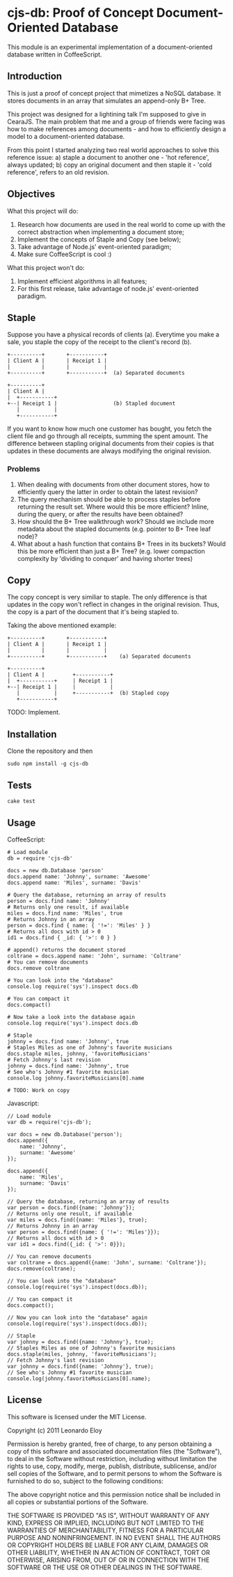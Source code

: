 cjs-db: Proof of Concept Document-Oriented Database
===================================================

This module is an experimental implementation of a document-oriented database written in CoffeeScript. 

Introduction
------------

This is just a proof of concept project that mimetizes a NoSQL database. It stores documents in an array that simulates an append-only B+ Tree.

This project was designed for a lightining talk I'm supposed to give in CearaJS. The main problem that me and a group of friends were facing was how to make references among documents - and how to efficiently design a model to a document-oriented database.

From this point I started analyzing two real world approaches to solve this reference issue: 
a) staple a document to another one - 'hot reference', always updated;
b) copy an original document and then staple it - 'cold reference', refers to an old revision.

Objectives
----------

What this project will do:

1. Research how documents are used in the real world to come up with the correct abstraction when implementing a document store;
2. Implement the concepts of Staple and Copy (see below);
3. Take advantage of Node.js' event-oriented paradigm;
4. Make sure CoffeeScript is cool :)

What this project won't do:

1. Implement efficient algorithms in all features;
2. For this first release, take advantage of node.js' event-oriented paradigm.

Staple
------


Suppose you have a physical records of clients (a). Everytime you make a sale, you staple the copy of the receipt to the client's record (b). 

	+----------+       +-----------+
	| Client A |       | Receipt 1 |
	|          |       |           |
	+----------+       +-----------+  (a) Separated documents

	+----------+    
	| Client A |    
	|  +-----------+
	+--| Receipt 1 |                  (b) Stapled document
	   |           |
       +-----------+

If you want to know how much one customer has bought, you fetch the client file and go through all receipts, summing the spent amount. 
The difference between stapling original documents from their copies is that updates in these documents are always modifying the original revision.

### Problems

1. When dealing with documents from other document stores, how to efficiently query the latter in order to obtain the latest revision?
2. The query mechanism should be able to process staples before returning the result set. Where would this be more efficient? Inline, during the query, or after the results have been obtained?
3. How should the B+ Tree walkthrough work? Should we include more metadata about the stapled documents (e.g. pointer to B+ Tree leaf node)? 
4. What about a hash function that contains B+ Trees in its buckets? Would this be more efficient than just a B+ Tree? (e.g. lower compaction complexity by 'dividing to conquer' and having shorter trees)


Copy
----

The copy concept is very similiar to staple. The only difference is that updates in the copy won't reflect in changes in the original revision. 
Thus, the copy is a part of the document that it's being stapled to. 

Taking the above mentioned example:

	+----------+       +-----------+
	| Client A |       | Receipt 1 |
	|          |       |           |
	+----------+       +-----------+    (a) Separated documents

	+----------+                    
	| Client A |         +-----------+
	|  +-----------+     | Receipt 1 |
	+--| Receipt 1 |     |           |
	   |           |     +-----------+  (b) Stapled copy
       +-----------+


TODO: Implement.

Installation
------------

Clone the repository and then

    sudo npm install -g cjs-db


Tests
-----

    cake test

Usage
-----

CoffeeScript:

    # Load module
    db = require 'cjs-db'

    docs = new db.Database 'person'
    docs.append name: 'Johnny', surname: 'Awesome'
    docs.append name: 'Miles', surname: 'Davis'

    # Query the database, returning an array of results
    person = docs.find name: 'Johnny'
    # Returns only one result, if available
    miles = docs.find name: 'Miles', true
    # Returns Johnny in an array
    person = docs.find { name: { '!=': 'Miles' } }
    # Returns all docs with id > 0
    id1 = docs.find { _id: { '>': 0 } }

    # append() returns the document stored
    coltrane = docs.append name: 'John', surname: 'Coltrane'
    # You can remove documents
    docs.remove coltrane

    # You can look into the "database"
    console.log require('sys').inspect docs.db

    # You can compact it
    docs.compact()

    # Now take a look into the database again
    console.log require('sys').inspect docs.db

    # Staple
    johnny = docs.find name: 'Johnny', true
    # Staples Miles as one of Johnny's favorite musicians
    docs.staple miles, johnny, 'favoriteMusicians'
    # Fetch Johnny's last revision
    johnny = docs.find name: 'Johnny', true
    # See who's Johnny #1 favorite musician
    console.log johnny.favoriteMusicians[0].name

    # TODO: Work on copy

Javascript:

    // Load module
    var db = require('cjs-db');

    var docs = new db.Database('person');
    docs.append({
        name: 'Johnny',
        surname: 'Awesome'
    });

    docs.append({
        name: 'Miles',
        surname: 'Davis'
    });

    // Query the database, returning an array of results
    var person = docs.find({name: 'Johnny'});
    // Returns only one result, if available
    var miles = docs.find({name: 'Miles'}, true);
    // Returns Johnny in an array
    var person = docs.find({name: { '!=': 'Miles'}});
    // Returns all docs with id > 0
    var id1 = docs.find({_id: { '>': 0}});

    // You can remove documents
    var coltrane = docs.append({name: 'John', surname: 'Coltrane'});
    docs.remove(coltrane);

    // You can look into the "database"
    console.log(require('sys').inspect(docs.db));

    // You can compact it
    docs.compact();

    // Now you can look into the "database" again
    console.log(require('sys').inspect(docs.db));

    // Staple
    var johnny = docs.find({name: 'Johnny'}, true);
    // Staples Miles as one of Johnny's favorite musicians
    docs.staple(miles, johnny, 'favoriteMusicians');
    // Fetch Johnny's last revision
    var johnny = docs.find({name: 'Johnny'}, true);
    // See who's Johnny #1 favorite musician
    console.log(johnny.favoriteMusicians[0].name);
   
License
-------

This software is licensed under the MIT License.

Copyright (c) 2011 Leonardo Eloy

Permission is hereby granted, free of charge, to any person obtaining a
copy of this software and associated documentation files (the
"Software"), to deal in the Software without restriction, including
without limitation the rights to use, copy, modify, merge, publish,
distribute, sublicense, and/or sell copies of the Software, and to permit
persons to whom the Software is furnished to do so, subject to the
following conditions:

The above copyright notice and this permission notice shall be included
in all copies or substantial portions of the Software.

THE SOFTWARE IS PROVIDED "AS IS", WITHOUT WARRANTY OF ANY KIND, EXPRESS
OR IMPLIED, INCLUDING BUT NOT LIMITED TO THE WARRANTIES OF
MERCHANTABILITY, FITNESS FOR A PARTICULAR PURPOSE AND NONINFRINGEMENT. IN
NO EVENT SHALL THE AUTHORS OR COPYRIGHT HOLDERS BE LIABLE FOR ANY CLAIM,
DAMAGES OR OTHER LIABILITY, WHETHER IN AN ACTION OF CONTRACT, TORT OR
OTHERWISE, ARISING FROM, OUT OF OR IN CONNECTION WITH THE SOFTWARE OR THE
USE OR OTHER DEALINGS IN THE SOFTWARE.

